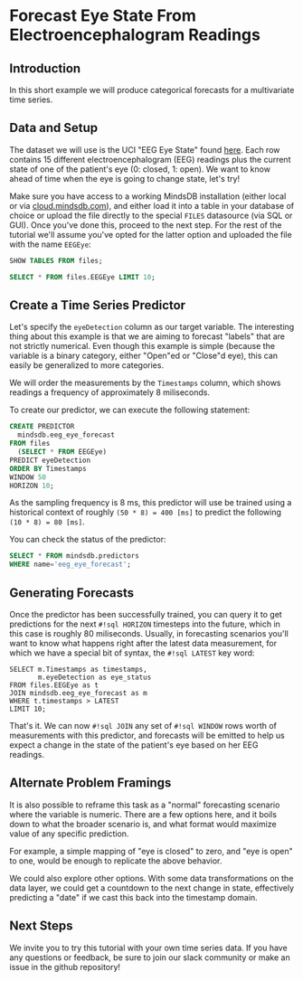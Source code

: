 # Forecast Eye State From Electroencephalogram Readings

## Introduction

In this short example we will produce categorical forecasts for a multivariate time series.

## Data and Setup

The dataset we will use is the UCI "EEG Eye State" found [here](https://archive.ics.uci.edu/ml/datasets/EEG+Eye+State). Each row contains 15 different electroencephalogram (EEG) readings plus the current state of one of the patient's eye (0: closed, 1: open). We want to know ahead of time when the eye is going to change state, let's try!

Make sure you have access to a working MindsDB installation (either local or via [cloud.mindsdb.com](https://cloud.mindsdb.com)), and either load it into a table in your database of choice or upload the file directly to the special `FILES` datasource (via SQL or GUI). Once you've done this, proceed to the next step. For the rest of the tutorial we'll assume you've opted for the latter option and uploaded the file with the name `EEGEye`:

```sql
SHOW TABLES FROM files;

SELECT * FROM files.EEGEye LIMIT 10;
```

## Create a Time Series Predictor

Let's specify the `eyeDetection` column as our target variable. The interesting thing about this example is that we are aiming to forecast "labels" that are not strictly numerical. Even though this example is simple (because the variable is a binary category, either "Open"ed or "Close"d eye), this can easily be generalized to more categories.

We will order the measurements by the `Timestamps` column, which shows readings a frequency of approximately 8 miliseconds.

To create our predictor, we can execute the following statement:

```sql
CREATE PREDICTOR 
  mindsdb.eeg_eye_forecast
FROM files
  (SELECT * FROM EEGEye)
PREDICT eyeDetection
ORDER BY Timestamps
WINDOW 50
HORIZON 10;
```

As the sampling frequency is 8 ms, this predictor will use be trained using a historical context of roughly `(50 * 8) = 400 [ms]` to predict the following `(10 * 8) = 80 [ms]`.

You can check the status of the predictor:

```sql
SELECT * FROM mindsdb.predictors
WHERE name='eeg_eye_forecast';
```

## Generating Forecasts

Once the predictor has been successfully trained, you can query it to get predictions for the next `#!sql HORIZON` timesteps into the future, which in this case is roughly 80 miliseconds. Usually, in forecasting scenarios you'll want to know what happens right after the latest data measurement, for which we have a special bit of syntax, the `#!sql LATEST` key word:

```
SELECT m.Timestamps as timestamps,
       m.eyeDetection as eye_status
FROM files.EEGEye as t
JOIN mindsdb.eeg_eye_forecast as m  
WHERE t.timestamps > LATEST
LIMIT 10;
```

That's it. We can now `#!sql JOIN` any set of `#!sql WINDOW` rows worth of measurements with this predictor, and forecasts will be emitted to help us expect a change in the state of the patient's eye based on her EEG readings.

## Alternate Problem Framings

It is also possible to reframe this task as a "normal" forecasting scenario where the variable is numeric. There are a few options here, and it boils down to what the broader scenario is, and what format would maximize value of any specific prediction.

For example, a simple mapping of "eye is closed" to zero, and "eye is open" to one, would be enough to replicate the above behavior.

We could also explore other options. With some data transformations on the data layer, we could get a countdown to the next change in state, effectively predicting a "date" if we cast this back into the timestamp domain.

## Next Steps

We invite you to try this tutorial with your own time series data. If you have any questions or feedback, be sure to join our slack community or make an issue in the github repository!
